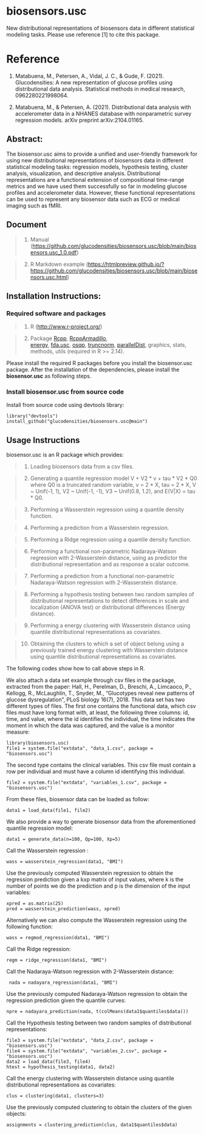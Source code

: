 # biosensors.usc

New distributional representations of biosensors data in different statistical modeling tasks. 
Please use reference [1] to cite this package.


# Reference

1. Matabuena, M., Petersen, A., Vidal, J. C., & Gude, F. (2021). Glucodensities: A new representation of glucose profiles using distributional data analysis. Statistical methods in medical research, 0962280221998064.

2. Matabuena, M., & Petersen, A. (2021). Distributional data analysis with accelerometer data in a NHANES database with nonparametric survey regression models. arXiv preprint arXiv:2104.01165.


## Abstract:

The biosensor.usc aims to provide a unified and user-friendly framework for using new distributional representations of biosensors data in different statistical modeling tasks: regression models, hypothesis testing, cluster analysis, visualization, and descriptive analysis.
Distributional representations are a functional extension of compositional time-range metrics and we have used them successfully so far in modeling glucose profiles and accelerometer data. However, these functional representations can be used to represent any biosensor data such as ECG or medical imaging such as fMRI.

## Document

> 1) Manual (https://github.com/glucodensities/biosensors.usc/blob/main/biosensors.usc_1.0.pdf)

> 2) R Markdown example (https://htmlpreview.github.io/?https://github.com/glucodensities/biosensors.usc/blob/main/biosensors.usc.html)


## Installation Instructions:

### Required software and packages
    
> 1. R (http://www.r-project.org/)

> 2. Package 
[Rcpp](https://cran.r-project.org/web/packages/Rcpp), 
[RcppArmadillo](https://cran.r-project.org/web/packages/RcppArmadillo),  
[energy](https://cran.r-project.org/web/packages/energy), 
[fda.usc](https://cran.r-project.org/web/packages/fda.usc), 
[osqp](https://cran.r-project.org/web/packages/osqp), 
[truncnorm](https://cran.r-project.org/web/packages/truncnorm), [parallelDist](https://cran.r-project.org/web/packages/parallelDist), 
graphics, stats, methods, utils (required in R >= 2.14).

Please install the required R packages before you install the biosensor.usc package. After the installation of the dependencies, please install the **biosensor.usc** as following steps.

### Install biosensor.usc from source code

Install from source code using devtools library:

```
library("devtools")
install_github("glucodensities/biosensors.usc@main")
```

## Usage Instructions

biosensor.usc is an R package which provides:

> 1) Loading biosensors data from a csv files. 

> 2) Generating a quantile regression model V + V2 * v + tau * V2 * Q0 where Q0 is a truncated random variable, v = 2 * X, tau = 2 * X, V ~ Unif(-1, 1), V2 ~ Unif(-1, -1), V3 ~ Unif(0.8, 1.2), and E(V|X) = tau * Q0.

> 3) Performing a Wasserstein regression using a quantile density function.

> 4) Performing a prediction from a Wasserstein regression.

> 5) Performing a Ridge regression using a quantile density function.

> 6) Performing a functional non-parametric Nadaraya-Watson regression with 2-Wasserstein distance, using as predictor the distributional representation and as response a scalar outcome.

> 7) Performing a prediction from a functional non-parametric Nadaraya-Watson regression with 2-Wasserstein distance.

> 8) Performing a hypothesis testing between two random samples of distributional representations to detect differences in scale and localization (ANOVA test) or distributional differences (Energy distance).

> 9) Performing a energy clustering with Wasserstein distance using quantile distributional representations as covariates.

> 10) Obtaining the clusters to which a set of object belong using a previously trained energy clustering with Wasserstein distance using quantile distributional representations as covariates.


The following codes show how to call above steps in R.

We also attach a data set example through csv files in the package, extracted from the paper: Hall, H., Perelman, D., Breschi, A., Limcaoco, P., Kellogg, R., McLaughlin, T., Snyder, M., “Glucotypes reveal new patterns of glucose dysregulation”, PLoS biology 16(7), 2018.
This data set has two different types of files. 
The first one contains the functional data, which csv files must have long format with, at least, the following three columns: id, time, and value, where the id identifies the individual, the time indicates the moment in which the data was captured, and the value is a monitor measure:

```
library(biosensors.usc)
file1 = system.file("extdata", "data_1.csv", package = "biosensors.usc")
```

The second type contains the clinical variables. This csv file must contain a row per individual and must have a column id identifying this individual.

```
file2 = system.file("extdata", "variables_1.csv", package = "biosensors.usc")
```

From these files, biosensor data can be loaded as follow: 

```
data1 = load_data(file1, file2)
```

We also provide a way to generate biosensor data from the aforementioned quantile regression model:

```
data1 = generate_data(n=100, Qp=100, Xp=5)
```

Call the Wasserstein regression :

```
wass = wasserstein_regression(data1, "BMI")
```

Use the previously computed Wasserstein regression to obtain the regression prediction given a kxp matrix of input values, where k is the number of points we do the prediction and p is the dimension of the input variables:

```
xpred = as.matrix(25)
pred = wasserstein_prediction(wass, xpred)
```

Alternatively we can also compute the Wasserstein regression using the following function: 

```
wass = regmod_regression(data1, "BMI")
```

Call the Ridge regression:

```
regm = ridge_regression(data1, "BMI")
```

Call the Nadaraya-Watson regression with 2-Wasserstein distance:

```
 nada = nadayara_regression(data1, "BMI")
```

Use the previously computed Nadaraya-Watson regression to obtain the regression prediction given the quantile curves:

```
npre = nadayara_prediction(nada, t(colMeans(data1$quantiles$data)))
```


Call the Hypothesis testing between two random samples of distributional representations:

```
file3 = system.file("extdata", "data_2.csv", package = "biosensors.usc")
file4 = system.file("extdata", "variables_2.csv", package = "biosensors.usc")
data2 = load_data(file3, file4)
htest = hypothesis_testing(data1, data2)
```

Call the energy clustering with Wasserstein distance using quantile distributional representations as covariates:

```
clus = clustering(data1, clusters=3)
```


Use the previously computed clustering to obtain the clusters of the given objects: 

```
assignments = clustering_prediction(clus, data1$quantiles$data)
```



